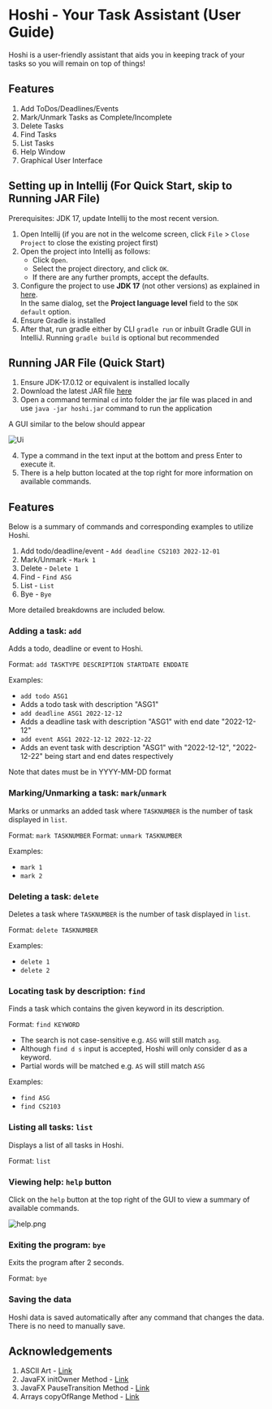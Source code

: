 # Hoshi - Your Task Assistant (User Guide)

Hoshi is a user-friendly assistant that aids you in keeping track of your tasks so you will remain on top of things!

## Features

1. Add ToDos/Deadlines/Events
2. Mark/Unmark Tasks as Complete/Incomplete
3. Delete Tasks
4. Find Tasks
5. List Tasks
6. Help Window
7. Graphical User Interface

## Setting up in Intellij (For Quick Start, skip to Running JAR File)

Prerequisites: JDK 17, update Intellij to the most recent version.

1. Open Intellij (if you are not in the welcome screen, click `File` > `Close Project` to close the existing project first)
2. Open the project into Intellij as follows:
   - Click `Open`.
   - Select the project directory, and click `OK`.
   - If there are any further prompts, accept the defaults.
3. Configure the project to use **JDK 17** (not other versions) as explained in [here](https://www.jetbrains.com/help/idea/sdk.html#set-up-jdk).<br>
   In the same dialog, set the **Project language level** field to the `SDK default` option.
4. Ensure Gradle is installed
5. After that, run gradle either by CLI `gradle run` or inbuilt Gradle GUI in IntelliJ. Running `gradle build` is optional but recommended

## Running JAR File (Quick Start)

1. Ensure JDK-17.0.12 or equivalent is installed locally
2. Download the latest JAR file [here](https://github.com/ITLimJiaWei/ip/releases)
3. Open a command terminal `cd` into folder the jar file was placed in and use `java -jar hoshi.jar` command to run the application

A GUI similar to the below should appear

![Ui](Ui.png)

4. Type a command in the text input at the bottom and press Enter to execute it.
5. There is a help button located at the top right for more information on available commands.


## Features

Below is a summary of commands and corresponding examples to utilize Hoshi.

1. Add todo/deadline/event - `Add deadline CS2103 2022-12-01`
2. Mark/Unmark - `Mark 1`
3. Delete - `Delete 1`
4. Find - `Find ASG`
5. List - `List`
6. Bye - `Bye`

More detailed breakdowns are included below.

### Adding a task: `add`

Adds a todo, deadline or event to Hoshi.

Format: `add TASKTYPE DESCRIPTION STARTDATE ENDDATE`

Examples:
- `add todo ASG1` 
- Adds a todo task with description "ASG1"
- `add deadline ASG1 2022-12-12`
- Adds a deadline task with description "ASG1" with end date "2022-12-12"
- `add event ASG1 2022-12-12 2022-12-22`
- Adds an event task with description "ASG1" with "2022-12-12", "2022-12-22" being start and end dates respectively

Note that dates must be in YYYY-MM-DD format

### Marking/Unmarking a task: `mark`/`unmark`

Marks or unmarks an added task where `TASKNUMBER` is the number of task displayed in `list`.

Format: `mark TASKNUMBER`
Format: `unmark TASKNUMBER`

Examples:
- `mark 1`
- `mark 2`

### Deleting a task: `delete`

Deletes a task where `TASKNUMBER` is the number of task displayed in `list`.

Format: `delete TASKNUMBER`

Examples:
- `delete 1`
- `delete 2`

### Locating task by description: `find`

Finds a task which contains the given keyword in its description.

Format: `find KEYWORD`

- The search is not case-sensitive e.g. `ASG` will still match `asg`.
- Although `find d s` input is accepted, Hoshi will only consider d as a keyword.
- Partial words will be matched e.g. `AS` will still match `ASG`

Examples:
- `find ASG`
- `find CS2103`

### Listing all tasks: `list`

Displays a list of all tasks in Hoshi.

Format: `list`

### Viewing help: `help` button

Click on the `help` button at the top right of the GUI to view a summary of available commands.

![help.png](help.png)

### Exiting the program: `bye`

Exits the program after 2 seconds.

Format: `bye`

### Saving the data

Hoshi data is saved automatically after any command that changes the data. There is no need to manually save.

## Acknowledgements

1. ASCII Art - [Link](https://patorjk.com/software/taag/#p=testall&f=Star%20Wars&t=HOSHI)
2. JavaFX initOwner Method - [Link](https://docs.oracle.com/javase/8/javafx/api/javafx/stage/Stage.html)
3. JavaFX PauseTransition Method - [Link](https://stackoverflow.com/questions/30543619/how-to-use-pausetransition-method-in-javafx)
4. Arrays copyOfRange Method - [Link](https://www.geeksforgeeks.org/java-util-arrays-copyofrange-java/)